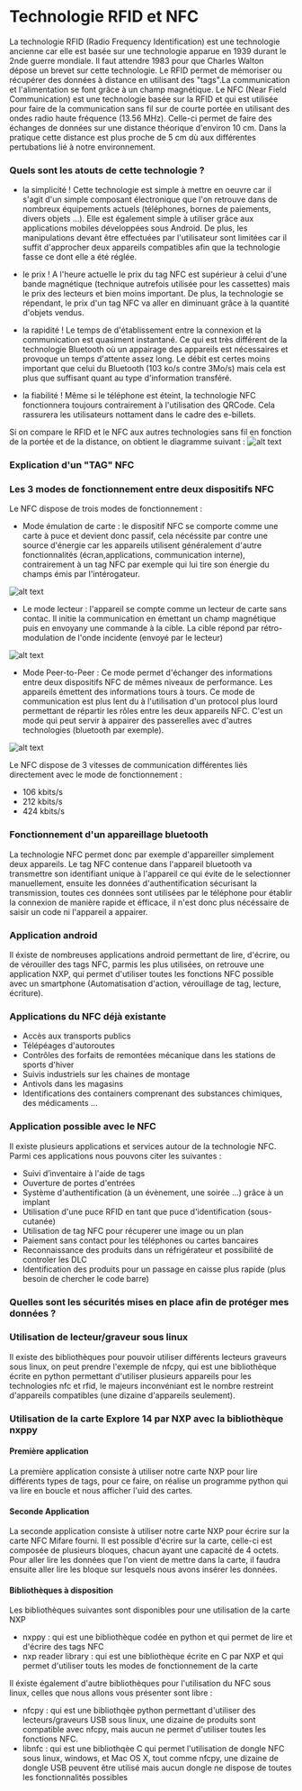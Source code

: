 # Technologie RFID et NFC

La technologie RFID (Radio Frequency Identification) est une technologie ancienne car elle est basée sur une technologie apparue en 1939 durant le 2nde guerre mondiale. Il faut attendre 1983 pour que Charles Walton dépose un brevet sur cette technologie. Le RFID permet de mémoriser ou récupérer des données à distance en utilisant des "tags".La communication et l'alimentation se font grâce à un champ magnétique. Le NFC (Near Field Communication) est une technologie basée sur la RFID et qui est utilisée pour faire de la communication sans fil sur de courte portée en utilisant des ondes radio haute fréquence (13.56 MHz). Celle-ci permet de faire des échanges de données sur une distance théorique d'environ 10 cm. Dans la pratique cette distance est plus proche de 5 cm dù aux différentes pertubations lié à notre environnement.
 
### Quels sont les atouts de cette technologie ?
- la simplicité ! 
Cette technologie est simple à mettre en oeuvre car il s'agit d'un simple composant électronique que l'on retrouve dans de nombreux équipements actuels (téléphones, bornes de paiements, divers objets ...). Elle est également simple à utiliser grâce aux applications mobiles développées sous Android. De plus, les manipulations devant être effectuées par l'utilisateur sont limitées car il suffit d'approcher deux appareils compatibles afin que la technologie fasse ce dont elle a été réglée.

- le prix !
A l'heure actuelle le prix du tag NFC est supérieur à celui d'une bande magnétique (technique autrefois utilisée pour les cassettes) mais le prix des lecteurs et bien moins important. De plus, la technologie se répendant, le prix d'un tag NFC va aller en diminuant grâce à la quantité d'objets vendus.

- la rapidité !
Le temps de d'établissement entre la connexion et la communication est quasiment instantané. Ce qui est très différent de la technologie Bluetooth où un appairage des appareils est nécessaires et provoque un temps d'attente assez long. Le débit est certes moins important que celui du Bluetooth (103 ko/s contre 3Mo/s) mais cela est plus que suffisant quant au type d'information transféré.

- la fiabilité !
Même si le téléphone est éteint, la technologie NFC fonctionnera toujours contrairement à l'utilisation des QRCode. Cela rassurera les utilisateurs nottament dans le cadre des e-billets.

  
Si on compare le RFID et le NFC aux autres technologies sans fil en fonction de la portée et de la distance,
  on obtient le diagramme suivant :
  ![alt text](Images/Diagramme_Situation_RFID_NFC.png "Diagramme")


### Explication d'un "TAG" NFC


### Les 3 modes de fonctionnement entre deux dispositifs NFC

Le NFC dispose de trois modes de fonctionnement :

* Mode émulation de carte : le dispositif NFC se comporte comme une carte à puce et devient 
donc passif, cela nécéssite par contre une source d'énergie car les appareils utilisent généralement
 d'autre fonctionnalités (écran,applications, communication interne), contrairement à un tag NFC par exemple
 qui lui tire son énergie du champs émis par l'intérogateur.

 ![alt text](Images/mode_emulation_carte.png "Emulation de carte")
 
* Le mode lecteur : l'appareil se compte comme un lecteur de carte sans contac. Il initie la 
communication en émettant un champ magnétique puis en envoyany une commande à la cible. La cible répond
 par rétro-modulation de l'onde incidente (envoyé par le lecteur)

 ![alt text](Images/mode_lecteur.png "Mode Lecteur")
 
* Mode Peer-to-Peer : Ce mode permet d'échanger des informations entre deux dispositifs NFC de mêmes niveaux 
de performance. Les appareils émettent des informations tours à tours. Ce mode de communication est plus lent 
du à l'utilisation d'un protocol plus lourd permettant de répartir les rôles entre les deux appareils NFC. 
C'est un mode qui peut servir à appairer des passerelles avec d'autres technologies (bluetooth par exemple).

 ![alt text](Images/mode_peertopeer.png "Mode Peer To Peer")


Le NFC dispose de 3 vitesses de communication différentes liés directement avec le mode de fonctionnement :
  
* 106 kbits/s
* 212 kbits/s
* 424 kbits/s

### Fonctionnement d'un appareillage bluetooth

La technologie NFC permet donc par exemple d'appareiller simplement deux appareils. Le tag NFC contenue dans 
l'appareil bluetooth va transmettre son identifiant unique à l'appareil ce qui évite de le selectionner manuellement,
 ensuite les données d'authentification sécurisant la transmission, toutes ces données sont utilisées par le téléphone pour établir la connexion de manière rapide et éfficace, il n'est donc plus nécéssaire de saisir un code ni l'appareil a appairer.



### Application android
 Il éxiste de nombreuses applications android permettant de lire, d'écrire, ou de vérouiller des tags NFC, parmis les plus utilisées, on retrouve une application NXP, qui permet d'utiliser toutes les fonctions NFC possible avec un smartphone (Automatisation d'action, vérouillage de tag, lecture, écriture).

### Applications du NFC déjà existante
- Accès aux transports publics
- Télépéages d'autoroutes
- Contrôles des forfaits de remontées mécanique dans les stations de sports d'hiver
- Suivis industriels sur les chaines de montage
- Antivols dans les magasins
- Identifications des containers comprenant des substances chimiques, des médicaments ...



### Application possible avec le NFC

Il existe plusieurs applications et services autour de la technologie NFC. Parmi ces applications nous pouvons citer les suivantes : 

- Suivi d’inventaire à l'aide de tags
- Ouverture de portes d'entrées
- Système d'authentification (à un évènement, une soirée ...) grâce à un implant
- Utilisation d'une puce RFID en tant que puce d'identification (sous-cutanée)
- Utilisation de tag NFC pour récuperer une image ou un plan
- Paiement sans contact pour les téléphones ou cartes bancaires
- Reconnaissance des produits dans un réfrigérateur et possibilité de controler les DLC
- Identification des produits pour un passage en caisse plus rapide (plus besoin de chercher le code barre)


### Quelles sont les sécurités mises en place afin de protéger mes données ?

### Utilisation de lecteur/graveur sous linux

 Il existe des bibliothèques pour pouvoir utiliser différents lecteurs graveurs sous linux, on peut prendre l'exemple de nfcpy, qui est une bibliothèque écrite en python permettant d'utiliser plusieurs appareils pour les technologies nfc et rfid, le majeurs inconvéniant est le nombre restreint d'appareils compatibles (une dizaine d'appareils seulement).

### Utilisation de la carte Explore 14 par NXP avec la bibliothèque nxppy

#### Première application

  La première application consiste à utiliser notre carte NXP pour lire différents types de tags, pour ce faire, on réalise un programme python qui va lire en boucle et nous afficher l'uid des cartes.

#### Seconde Application

 La seconde application consiste à utiliser notre carte NXP pour écrire sur la carte NFC Mifare fourni. Il est possible d'écrire sur la carte, celle-ci est composée de plusieurs bloques, chacun ayant une capacité de 4 octets. Pour aller lire les données que l'on vient de mettre dans la carte, il faudra ensuite aller lire les bloque sur lesquels nous avons insérer les données.

#### Bibliothèques à disposition

Les bibliothèques suivantes sont disponibles pour une utilisation de la carte NXP
 * nxppy : qui est une bibliothèque codée en python et qui permet de lire et d'écrire des tags NFC
 * nxp reader library : qui est une bibliothèque écrite en C par NXP et qui permet d'utiliser touts les modes de fonctionnement de la carte
 
Il éxiste également d'autre bibliothèques pour l'utilisation du NFC sous linux, celles que nous allons vous présenter sont libre :
 * nfcpy : qui est une bibliothqèe python permettant d'utiliser des lecteurs/graveurs USB sous linux, une dizaine de produits sont compatible avec nfcpy, mais aucun ne permet d'utiliser toutes les fonctions NFC.
 * libnfc : qui est une bibliothqèe C qui permet l'utilisation de dongle NFC sous linux, windows, et Mac OS X, tout comme nfcpy, une dizaine de dongle USB peuvent être utilisé mais aucun dongle ne dispose de toutes les fonctionnalités possibles
